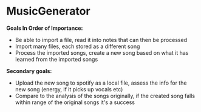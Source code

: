 # MusicGenerator
**Goals In Order of Importance:**
- Be able to import a file, read it into notes that can then be processed
- Import many files, each stored as a different song
- Process the imported songs, create a new song based on what it has learned from the imported songs

**Secondary goals:**
- Upload the new song to spotify as a local file, assess the info for the new song (energy, if it picks up vocals etc)
- Compare to the analysis of the songs originally, if the created song falls within range of the original songs it's a success
